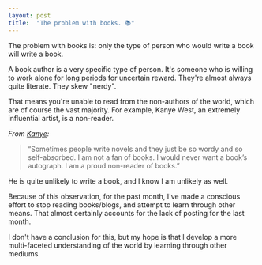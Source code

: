 ```yaml
---
layout: post
title:  "The problem with books. 📚"
---
```


The problem with books is: only the type of person who would write a book will write a book.

A book author is a very specific type of person. It's someone who is willing to work alone for long periods for uncertain reward. They're almost always quite literate. They skew "nerdy".

That means you're unable to read from the non-authors of the world, which are of course the vast majority. For example, Kanye West, an extremely influential artist, is a non-reader.

_From [Kanye](https://www.snopes.com/fact-check/can39t-read-me-nothing/):_

> “Sometimes people write novels and they just be so wordy and so self-absorbed. I am not a fan of books. I would never want a book’s autograph. I am a proud non-reader of books.”

He is quite unlikely to write a book, and I know I am unlikely as well.

Because of this observation, for the past month, I've made a conscious effort to stop reading books/blogs, and attempt to learn through other means. That almost certainly accounts for the lack of posting for the last month.

I don't have a conclusion for this, but my hope is that I develop a more multi-faceted understanding of the world by learning through other mediums.
